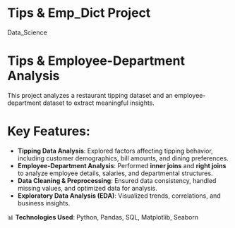 # Tips & Emp_Dict Project
Data_Science

# Tips & Employee-Department Analysis  

This project analyzes a restaurant tipping dataset and an employee-department dataset to extract meaningful insights.  

# Key Features:  
- **Tipping Data Analysis**: Explored factors affecting tipping behavior, including customer demographics, bill amounts, and dining preferences.  
- **Employee-Department Analysis**: Performed **inner joins** and **right joins** to analyze employee details, salaries, and departmental structures.  
- **Data Cleaning & Preprocessing**: Ensured data consistency, handled missing values, and optimized data for analysis.  
- **Exploratory Data Analysis (EDA)**: Visualized trends, correlations, and business insights.  

📊 **Technologies Used**: Python, Pandas, SQL, Matplotlib, Seaborn  
